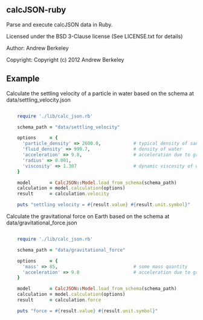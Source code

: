## calcJSON-ruby

Parse and execute calcJSON data in Ruby.

Licensed under the BSD 3-Clause license (See LICENSE.txt for details)

Author: Andrew Berkeley

Copyright: Copyright (c) 2012 Andrew Berkeley

## Example

Calculate the settling velocity of a particle in water based on the schema at data/settling_velocity.json

```ruby

	require './lib/calc_json.rb'

	schema_path = "data/settling_velocity"

	options     = { 
	  'particle_density' => 2600.0,            # typical density of sand
	  'fluid_density' => 999.7,                # density of water
	  'acceleration' => 9.8,                   # acceleration due to gravity
	  'radius' => 0.001, 
	  'viscosity' => 1.307                     # dynamic viscosity of water at 10C
	}

	model       = CalcJSON::Model.load_from_schema(schema_path)
	calculation = model.calculation(options)
	result      = calculation.velocity

	puts "settling velocity = #{result.value} #{result.unit.symbol}"
```

Calculate the gravitational force on Earth based on the schema at data/gravitational_force.json

```ruby

	require './lib/calc_json.rb'

	schema_path = "data/gravitational_force"

	options     = { 
	  'mass' => 85,                            # some mass quantity
	  'acceleration' => 9.8                    # acceleration due to gravity
	}

	model       = CalcJSON::Model.load_from_schema(schema_path)
	calculation = model.calculation(options)
	result      = calculation.force

	puts "force = #{result.value} #{result.unit.symbol}"
```